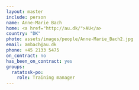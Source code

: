 ```yaml
---
layout: master
include: person
name: Anne-Marie Bach
home: <a href="http://au.dk/">AU</a>
country: "DK"
photo: assets/images/people/Anne-Marie_Bach2.jpg
email: ambach@au.dk
phone: +45 2133 5475
on_contract: no
has_been_on_contract: yes
groups:
  ratatosk-po:
    role: Training manager
---
```

